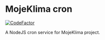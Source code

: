 # MojeKlima cron

[![CodeFactor](https://www.codefactor.io/repository/github/ramofx/mojeklima-cron/badge/master)](https://www.codefactor.io/repository/github/ramofx/mojeklima-cron/overview/master)

A NodeJS cron service for MojeKlima project. 
